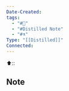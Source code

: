 ```yaml
---
Date-Created: 
tags:
  - "#🌱"
  - "#Distilled Note"
  - "#⚗️"
Type: "[[Distilled]]"
Connected:
---
```

⬆️:: 

## Note